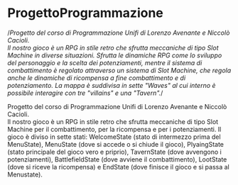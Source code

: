 # ProgettoProgrammazione
 /*Progetto del corso di Programmazione Unifi di Lorenzo Avenante e Niccolò Cacioli.                                            
Il nostro gioco è un RPG in stile retro che sfrutta meccaniche di tipo Slot Machine in diverse situazioni.
Sfrutta le dinamiche RPG come lo sviluppo del personaggio e la scelta dei potenziamenti, mentre il sistema di combattimento è regolato attraverso un sistema di Slot Machine, che regola anche le dinamiche di ricompensa a fine combattimento e di potenziamento.
La mappa è suddivisa in sette "Waves" al cui interno è possibile interagire con tre "villains" e una "Tavern".*/

Progetto del corso di Programmazione Unifi di Lorenzo Avenante e Niccolò Cacioli.                                            
Il nostro gioco è un RPG in stile retro che sfrutta meccaniche di tipo Slot Machine per il combattimento, per la ricompensa e per i potenziamenti.
Il gioco è diviso in sette stati: WelcomeState (stato di intermezzo prima del MenuState), MenuState (dove si accede o si chiude il gioco), PlyaingState (stato principale del gioco vero e priprio), TavernState (dove avvengono i potenziamenti), BattlefieldState (dove avviene il combattimento), LootState (dove si riceve la ricompensa) e EndState (dove finisce il gioco e si passa al Menustate).
